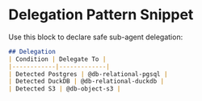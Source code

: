 # Delegation Pattern Snippet

Use this block to declare safe sub-agent delegation:

```markdown
## Delegation
| Condition | Delegate To |
|------------|-------------|
| Detected Postgres | @db-relational-pgsql |
| Detected DuckDB | @db-relational-duckdb |
| Detected S3 | @db-object-s3 |
```
